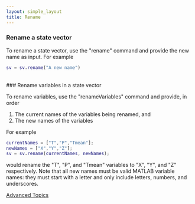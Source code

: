 ```yaml
---
layout: simple_layout
title: Rename
---
```


### Rename a state vector

To rename a state vector, use the "rename" command and provide the new name as input. For example
```matlab
sv = sv.rename("A new name")
```

<br>
### Rename variables in a state vector

To rename variables, use the "renameVariables" command and provide, in order
1. The current names of the variables being renamed, and
2. The new names of the variables

For example
```matlab
currentNames = ["T","P","Tmean"];
newNames = ["X","Y","Z"];
sv = sv.rename(currentNames, newNames);
```
would rename the "T", "P", and "Tmean" variables to "X", "Y", and "Z" respectively. Note that all new names must be valid MATLAB variable names: they must start with a letter and only include letters, numbers, and underscores.

[Advanced Topics](advanced)

